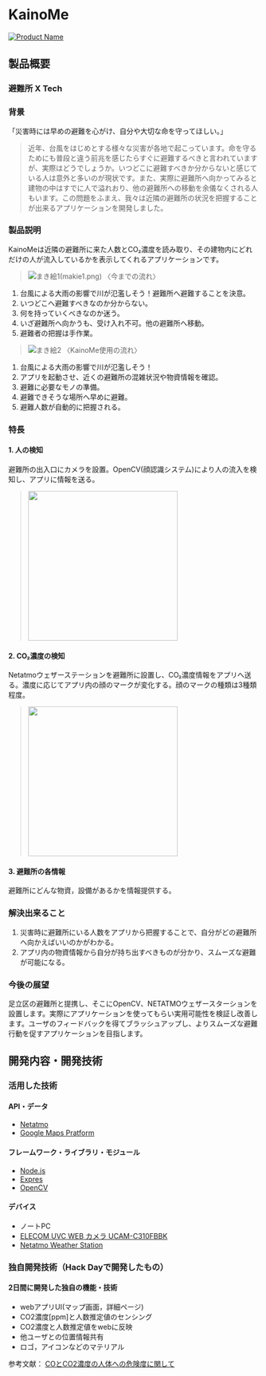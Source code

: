 # KainoMe

[![Product Name](image.png)](https://www.youtube.com/watch?v=G5rULR53uMk)

## 製品概要
### 避難所 X Tech

### 背景
「災害時には早めの避難を心がけ、自分や大切な命を守ってほしい。」
>近年、台風をはじめとする様々な災害が各地で起こっています。命を守るためにも普段と違う前兆を感じたらすぐに避難するべきと言われていますが、実際はどうでしょうか。いつどこに避難すべきか分からないと感じている人は意外と多いのが現状です。また、実際に避難所へ向かってみると建物の中はすでに人で溢れおり、他の避難所への移動を余儀なくされる人もいます。この問題をふまえ、我々は近隣の避難所の状況を把握することが出来るアプリケーションを開発しました。

### 製品説明
KainoMeは近隣の避難所に来た人数とCO₂濃度を読み取り、その建物内にどれだけの人が流入しているかを表示してくれるアプリケーションです。
> ![まき絵1(makie1.png)](./app/material/material/makie1.png)
> 〈今までの流れ〉
1. 台風による大雨の影響で川が氾濫しそう！避難所へ避難することを決意。
2. いつどこへ避難すべきなのか分からない。
3. 何を持っていくべきなのか迷う。
4. いざ避難所へ向かうも、受け入れ不可。他の避難所へ移動。
5. 避難者の把握は手作業。
> ![まき絵2](./app/material/material/makie2.png)
> 〈KainoMe使用の流れ〉
1. 台風による大雨の影響で川が氾濫しそう！
2. アプリを起動させ、近くの避難所の混雑状況や物資情報を確認。
3. 避難に必要なモノの準備。
4. 避難できそうな場所へ早めに避難。
5. 避難人数が自動的に把握される。

### 特長

#### 1. 人の検知
避難所の出入口にカメラを設置。OpenCV(顔認識システム)により人の流入を検知し、アプリに情報を送る。
> <img src="./app/material/material/camera.jpg" width="300">

#### 2. CO₂濃度の検知
Netatmoウェザーステーションを避難所に設置し、CO₂濃度情報をアプリへ送る。濃度に応じてアプリ内の顔のマークが変化する。顔のマークの種類は3種類程度。
> <img src="./app/material/material/Netatmo.jpg" width="300">

#### 3. 避難所の各情報
避難所にどんな物資，設備があるかを情報提供する。

### 解決出来ること
1. 災害時に避難所にいる人数をアプリから把握することで、自分がどの避難所へ向かえばいいのかがわかる。
2. アプリ内の物資情報から自分が持ち出すべきものが分かり、スムーズな避難が可能になる。

### 今後の展望
足立区の避難所と提携し、そこにOpenCV、NETATMOウェザースターションを設置します。実際にアプリケーションを使ってもらい実用可能性を検証し改善します。ユーザのフィードバックを得てブラッシュアップし、よりスムーズな避難行動を促すアプリケーションを目指します。


## 開発内容・開発技術
### 活用した技術
#### API・データ

* [Netatmo](https://dev.netatmo.com/resources/technical/reference/weatherapi)
* [Google Maps Pratform](https://cloud.google.com/maps-platform/?hl=ja)

#### フレームワーク・ライブラリ・モジュール
* [Node.js](https://nodejs.org/ja/)
* [Expres](https://expressjs.com/ja/)
* [OpenCV](https://opencv.org/)

#### デバイス
* ノートPC
* [ELECOM UVC WEB カメラ UCAM-C310FBBK](https://www.elecom.co.jp/products/UCAM-C310FBBK.html)
* [Netatmo Weather Station](https://www.netatmo.com/en-gb/weather/weatherstation)


### 独自開発技術（Hack Dayで開発したもの）
#### 2日間に開発した独自の機能・技術
* webアプリUI(マップ画面，詳細ページ)
* CO2濃度[ppm]と人数推定値のセンシング
* CO2濃度と人数推定値をwebに反映
* 他ユーザとの位置情報共有
* ロゴ，アイコンなどのマテリアル

参考文献：
[COとCO2濃度の人体への危険度に関して](https://www.san-eee.com/measuring/co%E3%81%A8co2%E6%BF%83%E5%BA%A6%E3%81%AE%E4%BA%BA%E4%BD%93%E3%81%B8%E3%81%AE%E5%8D%B1%E9%99%BA%E5%BA%A6%E3%81%AB%E9%96%A2%E3%81%97%E3%81%A6/)
